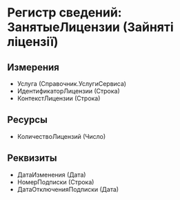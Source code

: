 ﻿# Регистр сведений: ЗанятыеЛицензии (Зайняті ліцензії)

## Измерения

- Услуга (Справочник.УслугиСервиса)
- ИдентификаторЛицензии (Строка)
- КонтекстЛицензии (Строка)

## Ресурсы

- КоличествоЛицензий (Число)

## Реквизиты

- ДатаИзменения (Дата)
- НомерПодписки (Строка)
- ДатаОтключенияПодписки (Дата)

